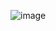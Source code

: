 ![image](https://skrinshoter.ru/s/020524/HU7JKZ0M.jpg?download=1&name=%D0%A1%D0%BA%D1%80%D0%B8%D0%BD%D1%88%D0%BE%D1%82-02-05-2024%2011:03:37.jpg)
